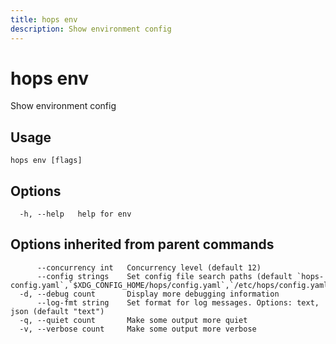 ```yaml
---
title: hops env
description: Show environment config
---
```


<!--
This documentation is auto generated by a script.
Please do not edit this file directly.
-->

<!-- markdownlint-disable-next-line single-title -->
# hops env

Show environment config

## Usage

```plaintext
hops env [flags]
```

## Options

```plaintext
  -h, --help   help for env
```

## Options inherited from parent commands

```plaintext
      --concurrency int   Concurrency level (default 12)
      --config strings    Set config file search paths (default `hops-config.yaml`,`$XDG_CONFIG_HOME/hops/config.yaml`,`/etc/hops/config.yaml`)
  -d, --debug count       Display more debugging information
      --log-fmt string    Set format for log messages. Options: text, json (default "text")
  -q, --quiet count       Make some output more quiet
  -v, --verbose count     Make some output more verbose
```
